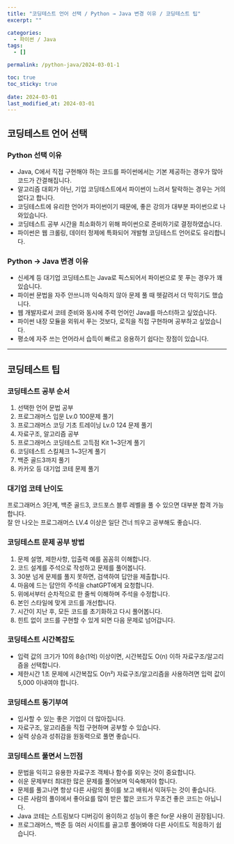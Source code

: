 ```yaml
---
title: "코딩테스트 언어 선택 / Python → Java 변경 이유 / 코딩테스트 팁"
excerpt: ""

categories:
  - 파이썬 / Java
tags:
  - []

permalink: /python-java/2024-03-01-1

toc: true
toc_sticky: true
 
date: 2024-03-01
last_modified_at: 2024-03-01
---
```


## 코딩테스트 언어 선택
 
### Python 선택 이유
- Java, C에서 직접 구현해야 하는 코드를 파이썬에서는 기본 제공하는 경우가 많아 코드가 간결해집니다.  
- 알고리즘 대회가 아닌, 기업 코딩테스트에서 파이썬이 느려서 탈락하는 경우는 거의 없다고 합니다.  
- 코딩테스트에 유리한 언어가 파이썬이기 때문에, 좋은 강의가 대부분 파이썬으로 나와있습니다.  
- 코딩테스트 공부 시간을 최소화하기 위해 파이썬으로 준비하기로 결정하였습니다.  
- 파이썬은 웹 크롤링, 데이터 정제에 특화되어 개발형 코딩테스트 언어로도 유리합니다.

### Python → Java 변경 이유
- 신세계 등 대기업 코딩테스트는 Java로 픽스되어서 파이썬으로 못 푸는 경우가 꽤 있습니다.  
- 파이썬 문법을 자주 안쓰니까 익숙하지 않아 문제 풀 때 헷갈려서 더 막히기도 했습니다.  
- 웹 개발자로서 코테 준비와 동시에 주력 언어인 Java를 마스터하고 싶었습니다.  
- 파이썬 내장 모듈을 외워서 푸는 것보다, 로직을 직접 구현하며 공부하고 싶었습니다.  
- 평소에 자주 쓰는 언어라서 습득이 빠르고 응용하기 쉽다는 장점이 있습니다.

---

## 코딩테스트 팁

### 코딩테스트 공부 순서
1. 선택한 언어 문법 공부
2. 프로그래머스 입문 Lv.0 100문제 풀기
3. 프로그래머스 코딩 기초 트레이닝 Lv.0 124 문제 풀기
4. 자료구조, 알고리즘 공부
5. 프로그래머스 코딩테스트 고득점 Kit 1~3단계 풀기
6. 코딩테스트 스킬체크 1~3단계 풀기
7. 백준 골드3까지 풀기
8. 카카오 등 대기업 코테 문제 풀기

### 대기업 코테 난이도
프로그래머스 3단계, 백준 골드3, 코드포스 블루 레벨을 풀 수 있으면 대부분 합격 가능합니다.  
잘 안 나오는 프로그래머스 LV.4 이상은 일단 건너 띄우고 공부해도 좋습니다.

### 코딩테스트 문제 공부 방법
1. 문제 설명, 제한사항, 입출력 예를 꼼꼼히 이해합니다.
2. 코드 설계를 주석으로 작성하고 문제를 풀어봅니다.
3. 30분 넘게 문제를 풀지 못하면, 검색하여 답안을 제출합니다.
4. 마음에 드는 답안의 주석을 chatGPT에게 요청합니다.
5. 위에서부터 순차적으로 한 줄씩 이해하며 주석을 수정합니다.
6. 본인 스타일에 맞게 코드를 개선합니다.
7. 시간이 지난 후, 모든 코드를 초기화하고 다시 풀어봅니다.
8. 힌트 없이 코드를 구현할 수 있게 되면 다음 문제로 넘어갑니다.

### 코딩테스트 시간복잡도
- 입력 값의 크기가 10의 8승(1억) 이상이면, 시간복잡도 O(n) 이하 자료구조/알고리즘을 선택합니다.
- 제한시간 1초 문제에 시간복잡도 O(n²) 자료구조/알고리즘을 사용하려면 입력 값이 5,000 이내여야 합니다.

### 코딩테스트 동기부여
- 입사할 수 있는 좋은 기업이 더 많아집니다.
- 자료구조, 알고리즘을 직접 구현하며 공부할 수 있습니다.
- 실력 상승과 성취감을 원동력으로 풀면 좋습니다.

### 코딩테스트 풀면서 느낀점
- 문법을 익히고 유용한 자료구조 객체나 함수를 외우는 것이 중요합니다.
- 쉬운 문제부터 최대한 많은 문제를 풀어보며 익숙해져야 합니다.
- 문제를 풀고나면 항상 다른 사람의 풀이를 보고 배워서 익혀두는 것이 좋습니다.
- 다른 사람의 풀이에서 좋아요를 많이 받은 짧은 코드가 무조건 좋은 코드는 아닙니다.
- Java 코테는 스트림보다 디버깅이 용이하고 성능이 좋은 for문 사용이 권장됩니다.
- 프로그래머스, 백준 등 여러 사이트를 골고루 풀어봐야 다른 사이트도 적응하기 쉽습니다.